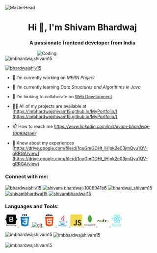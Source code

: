 ![MasterHead](https://previews.123rf.com/images/trueffelpix/trueffelpix1802/trueffelpix180200006/95150923-banner-programming-and-coding-background-vector-illustration-with-icons-and-keywords.jpg)
<h1 align="center">Hi 👋, I'm Shivam Bhardwaj</h1>
<h3 align="center">A passionate frontend developer from India</h3>
<img align="right" alt="Coding" width="400" src="https://encrypted-tbn0.gstatic.com/images?q=tbn:ANd9GcR3WuslWgMDmn3VZ9bktRigOki8oovpzWZ3DA&usqp=CAU">

<p align="left"> <img src="https://komarev.com/ghpvc/?username=imbhardwajshivam15&label=Profile%20views&color=0e75b6&style=flat" alt="imbhardwajshivam15" /> </p>

<p align="left"> <a href="https://twitter.com/bhardwajshiv15" target="blank"><img src="https://img.shields.io/twitter/follow/bhardwajshiv15?logo=twitter&style=for-the-badge" alt="bhardwajshiv15" /></a> </p>

- 🔭 I’m currently working on *MERN Project*

- 🌱 I’m currently learning *Data Structures and Algorithms in Java*

- 👯 I’m looking to collaborate on [Web Development](Projects)

- 👨‍💻 All of my projects are available at [https://imbhardwajshivam15.github.io/MyPortfolio/](https://imbhardwajshivam15.github.io/MyPortfolio/)

- 📫 How to reach me *https://www.linkedin.com/in/shivam-bhardwaj-1008941b6/*

- 📄 Know about my experiences [https://drive.google.com/file/d/1quGmGDHt_lHipk2e03jmQyu1QV-qRRGA/view](https://drive.google.com/file/d/1quGmGDHt_lHipk2e03jmQyu1QV-qRRGA/view)

<h3 align="left">Connect with me:</h3>
<p align="left">
<a href="https://twitter.com/bhardwajshiv15" target="blank"><img align="center" src="https://raw.githubusercontent.com/rahuldkjain/github-profile-readme-generator/master/src/images/icons/Social/twitter.svg" alt="bhardwajshiv15" height="30" width="40" /></a>
<a href="https://linkedin.com/in/shivam-bhardwaj-1008941b6" target="blank"><img align="center" src="https://raw.githubusercontent.com/rahuldkjain/github-profile-readme-generator/master/src/images/icons/Social/linked-in-alt.svg" alt="shivam-bhardwaj-1008941b6" height="30" width="40" /></a>
<a href="https://instagram.com/bhardwaj_shivam15" target="blank"><img align="center" src="https://raw.githubusercontent.com/rahuldkjain/github-profile-readme-generator/master/src/images/icons/Social/instagram.svg" alt="bhardwaj_shivam15" height="30" width="40" /></a>
<a href="https://codeforces.com/profile/shivambhardwaj15" target="blank"><img align="center" src="https://raw.githubusercontent.com/rahuldkjain/github-profile-readme-generator/master/src/images/icons/Social/codeforces.svg" alt="shivambhardwaj15" height="30" width="40" /></a>
<a href="https://www.leetcode.com/shivambhardwaj15" target="blank"><img align="center" src="https://raw.githubusercontent.com/rahuldkjain/github-profile-readme-generator/master/src/images/icons/Social/leet-code.svg" alt="shivambhardwaj15" height="30" width="40" /></a>
</p>

<h3 align="left">Languages and Tools:</h3>
<p align="left"> <a href="https://getbootstrap.com" target="_blank" rel="noreferrer"> <img src="https://raw.githubusercontent.com/devicons/devicon/master/icons/bootstrap/bootstrap-plain-wordmark.svg" alt="bootstrap" width="40" height="40"/> </a> <a href="https://www.w3schools.com/css/" target="_blank" rel="noreferrer"> <img src="https://raw.githubusercontent.com/devicons/devicon/master/icons/css3/css3-original-wordmark.svg" alt="css3" width="40" height="40"/> </a> <a href="https://git-scm.com/" target="_blank" rel="noreferrer"> <img src="https://www.vectorlogo.zone/logos/git-scm/git-scm-icon.svg" alt="git" width="40" height="40"/> </a> <a href="https://www.w3.org/html/" target="_blank" rel="noreferrer"> <img src="https://raw.githubusercontent.com/devicons/devicon/master/icons/html5/html5-original-wordmark.svg" alt="html5" width="40" height="40"/> </a> <a href="https://www.java.com" target="_blank" rel="noreferrer"> <img src="https://raw.githubusercontent.com/devicons/devicon/master/icons/java/java-original.svg" alt="java" width="40" height="40"/> </a> <a href="https://developer.mozilla.org/en-US/docs/Web/JavaScript" target="_blank" rel="noreferrer"> <img src="https://raw.githubusercontent.com/devicons/devicon/master/icons/javascript/javascript-original.svg" alt="javascript" width="40" height="40"/> </a> <a href="https://www.mongodb.com/" target="_blank" rel="noreferrer"> <img src="https://raw.githubusercontent.com/devicons/devicon/master/icons/mongodb/mongodb-original-wordmark.svg" alt="mongodb" width="40" height="40"/> </a> <a href="https://nodejs.org" target="_blank" rel="noreferrer"> <img src="https://raw.githubusercontent.com/devicons/devicon/master/icons/nodejs/nodejs-original-wordmark.svg" alt="nodejs" width="40" height="40"/> </a> <a href="https://reactjs.org/" target="_blank" rel="noreferrer"> <img src="https://raw.githubusercontent.com/devicons/devicon/master/icons/react/react-original-wordmark.svg" alt="react" width="40" height="40"/> </a> </p>

<p><img align="left" src="https://github-readme-stats.vercel.app/api/top-langs?username=imbhardwajshivam15&show_icons=true&locale=en&layout=compact" alt="imbhardwajshivam15" /></p>

<p>&nbsp;<img align="center" src="https://github-readme-stats.vercel.app/api?username=imbhardwajshivam15&show_icons=true&locale=en" alt="imbhardwajshivam15" /></p>

<p><img align="center" src="https://github-readme-streak-stats.herokuapp.com/?user=imbhardwajshivam15&" alt="imbhardwajshivam15" /></p>
